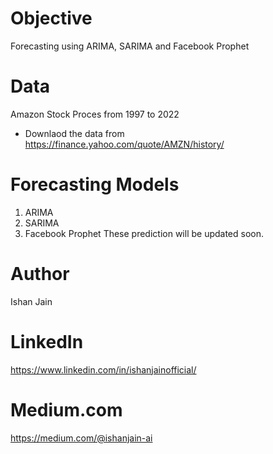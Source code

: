 # Objective
Forecasting using ARIMA, SARIMA and Facebook Prophet

# Data
Amazon Stock Proces from 1997 to 2022
- Downlaod the data from https://finance.yahoo.com/quote/AMZN/history/

# Forecasting Models
1. ARIMA
2. SARIMA
3. Facebook Prophet
These prediction will be updated soon.  


# Author
Ishan Jain
 
# LinkedIn
https://www.linkedin.com/in/ishanjainofficial/
 
# Medium.com
https://medium.com/@ishanjain-ai


